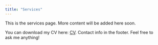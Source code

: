 ```yaml
---
title: "Services"
---
```


This is the services page. More content will be added here soon.

You can download my CV here: [CV](/downloads/CV.pdf). Contact info in the footer. Feel free to ask me anything!
